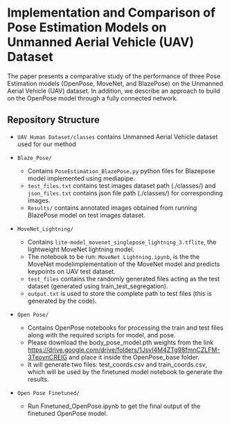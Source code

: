 # Implementation and Comparison of Pose Estimation Models on Unmanned Aerial Vehicle (UAV) Dataset
The paper presents a comparative study of the performance of three Pose Estimation models (OpenPose, MoveNet, and BlazePose) on the Unmanned Aerial Vehicle (UAV) dataset. In addition, we describe an approach to build on the OpenPose model through a fully connected network.

## Repository Structure
- `UAV Human Dataset/classes` contains  Unmanned Aerial Vehicle dataset used for our method

- `Blaze_Pose/` 
  - Contains `PoseEstimation_BlazePose.py` python files for Blazepose model implemented using mediapipe.
  - `test_files.txt` contains test images dataset path (./classes/) and `json_files.txt` contains json file path (./classes/) for corresponding images.
  -  `Results/` contains annotated images obtained from running BlazePose model on test images dataset.
  
- `MoveNet_Lightning/` 
  - Contains `lite-model_movenet_singlepose_lightning_3.tflite`, the lightweight MoveNet lightning model.
  - The notebook to be run: `MoveNet Lightning.ipynb`, is the  the MoveNet modelimplementation of the MoveNet model and predicts keypoints on UAV test dataset.
  -  `test_files` contains the randomly generated files acting as the test dataset (generated using train_test_segregation).
  -  `output.txt` is used to store the complete path to test files (this is generated by the code).

 - `Open Pose/` 
    - Contains OpenPose notebooks for processing the train and test files along with the required scripts for model, and pose.
    - Please download the body_pose_model.pth weights from the link https://drive.google.com/drive/folders/1JsvI4M4ZTg98fmnCZLFM-3TeovnCRElG and place it inside the OpenPose_base folder.
    - It will generate two files: test_coords.csv and train_coords.csv, which will be used by the finetuned model notebook to generate the results.

- `Open Pose Finetuned/` 
  - Run Finetuned_OpenPose.ipynb to get the final output of the finetuned OpenPose model.
